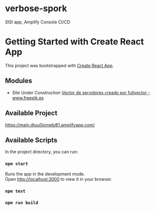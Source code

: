 # verbose-spork
SISI app, Amplify Console CI/CD

# Getting Started with Create React App

This project was bootstrapped with [Create React App](https://github.com/facebook/create-react-app).

## Modules

- Site Under Construction
<a href='https://www.freepik.es/vectores/servidores'>Vector de servidores creado por fullvector - www.freepik.es</a>

## Available Project

https://main.dtuu0ionwbj81.amplifyapp.com/

## Available Scripts

In the project directory, you can run:

### `npm start`
Runs the app in the development mode.\
Open [http://localhost:3000](http://localhost:3000) to view it in your browser.

### `npm test`

### `npm run build`
